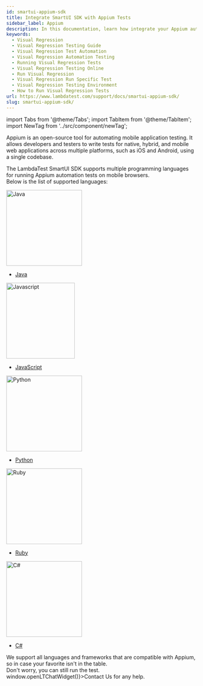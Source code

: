 ```yaml
---
id: smartui-appium-sdk
title: Integrate SmartUI SDK with Appium Tests
sidebar_label: Appium
description: In this documentation, learn how integrate your Appium automated tests with LambdaTest's SmartUI.
keywords:
  - Visual Regression
  - Visual Regression Testing Guide
  - Visual Regression Test Automation
  - Visual Regression Automation Testing
  - Running Visual Regression Tests
  - Visual Regression Testing Online
  - Run Visual Regression
  - Visual Regression Run Specific Test
  - Visual Regression Testing Environment
  - How to Run Visual Regression Tests
url: https://www.lambdatest.com/support/docs/smartui-appium-sdk/
slug: smartui-appium-sdk/
---
```

import Tabs from '@theme/Tabs';
import TabItem from '@theme/TabItem';
import NewTag from '../src/component/newTag';

<script type="application/ld+json"
      dangerouslySetInnerHTML={{ __html: JSON.stringify({
       "@context": "https://schema.org",
        "@type": "BreadcrumbList",
        "itemListElement": [{
          "@type": "ListItem",
          "position": 1,
          "name": "LambdaTest",
          "item": "https://www.lambdatest.com"
        },{
          "@type": "ListItem",
          "position": 2,
          "name": "Support",
          "item": "https://www.lambdatest.com/support/docs/"
        },{
          "@type": "ListItem",
          "position": 3,
          "name": "Smart Visual Testing",
          "item": "https://www.lambdatest.com/support/docs/smartui-appium-sdk/"
        }]
      })
    }}
></script>
Appium is an open-source tool for automating mobile application testing. It allows developers and testers to write tests for native, hybrid, and mobile web applications across multiple platforms, such as iOS and Android, using a single codebase.

The LambdaTest SmartUI SDK supports multiple programming languages for running Appium automation tests on mobile browsers. <br /> Below is the list of supported languages:

<div className="lt_row lt_framework_list_row">
  <div className="lt_col lt_framework_wrapper"> 
    <img loading="lazy" src={require('../assets/images/getting-started/java-icon.webp').default} alt="Java" width="200" height="200" className="language-icon no-zoom"/>
    <ul className="lt_framework_list">
      <li><a href="/support/docs/smartui-appium-java-sdk/" target="_blank" style={{color: '#0a69da', textDecoration: 'underline'}} >Java</a></li>
    </ul>
  </div>
  
  <div className="lt_col lt_framework_wrapper">
    <img loading="lazy" src={require('../assets/images/getting-started/color-js.webp').default} alt="Javascript" width="181" height="200" className="language-icon no-zoom"/>
    <ul className="lt_framework_list">
      <li><a href="/support/docs/smartui-appium-hooks/" target="_blank" style={{color: '#0a69da', textDecoration: 'underline'}}>JavaScript</a></li>
    </ul>
  </div>

  <div className="lt_col lt_framework_wrapper">
    <img loading="lazy" src={require('../assets/images/getting-started/python-icon.webp').default} alt="Python" width="200" height="200" className="language-icon no-zoom"/>
    <ul className="lt_framework_list">
      <li><a href="/support/docs/smartui-appium-hooks/" target="_blank" style={{color: '#0a69da', textDecoration: 'underline'}}>Python</a></li>
    </ul>
  </div>

  <div className="lt_col lt_framework_wrapper">
     <img loading="lazy" src={require('../assets/images/getting-started/ruby-icon.webp').default} alt="Ruby" width="200" height="200" className="language-icon no-zoom"/>
      <ul className="lt_framework_list">
        <li><a href="/support/docs/smartui-appium-hooks/" target="_blank" style={{color: '#0a69da', textDecoration: 'underline'}}>Ruby</a></li>
    </ul>
  </div>
  
  <div className="lt_col lt_framework_wrapper">
    <img loading="lazy" src={require('../assets/images/getting-started/c-sharp-icon.webp').default} alt="C#" width="200" height="200" className="language-icon no-zoom"/>
    <ul className="lt_framework_list">
      <li><a href="/support/docs/smartui-appium-hooks/" target="_blank" style={{color: '#0a69da', textDecoration: 'underline'}}>C#</a></li>
    </ul>
  </div>
</div>

<div className="lt-framework-list-footer">
  <p>We support all languages and frameworks that are compatible with Appium, so in case your favorite isn't in the table.<br/>Don't worry, you can still run the test. <span className="doc__lt" onClick={() => window.openLTChatWidget()}>Contact Us</span> for any help.</p>
</div>